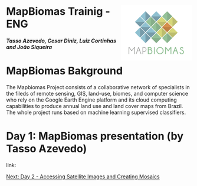 <div class="fluid-row" id="header">
    <img src='../Assets/mapbiomas-icon.png' height='150' width='auto' align='right'>
    <h1 class="title toc-ignore">MapBiomas Trainig - ENG</h1>
    <h4 class="author"><em>Tasso Azevedo, Cesar Diniz, Luiz Cortinhas and João Siqueira</em></h4>
</div>

# MapBiomas Bakground
The Mapbiomas Project consists of a collaborative network of specialists in the fileds of remote sensing, GIS, land-use, biomes, and computer science who rely on the Google Earth Engine platform and its cloud computing capabilities to produce annual land use and land cover maps from Brazil. The whole project runs based on machine learning supervised classifiers.

# Day 1: MapBiomas presentation (by Tasso Azevedo)
link:

[Next: Day 2 - Accessing Satellite Images and Creating Mosaics](https://github.com/mapbiomas-brazil/mapbiomas-training/tree/main/Princeton_University/Day_2/README.md)
